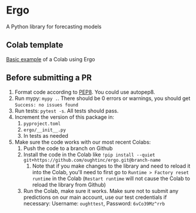 # Ergo

A Python library for forecasting models

## Colab template

[Basic example](https://colab.research.google.com/drive/1b4_c1UwYu5T8UK2EgWYRWrdLjjsypjYu) of a Colab using Ergo

## Before submitting a PR

1. Format code according to [PEP8](https://www.python.org/dev/peps/pep-0008/). You could use autopep8.
2. Run mypy: `mypy .`. There should be 0 errors or warnings, you should get `Success: no issues found`
3. Run tests: `pytest -s`. All tests should pass.
3. Increment the version of this package in:
    1. `pyproject.toml`
    2. `ergo/__init__.py`
    3. In tests as needed
4. Make sure the code works with our most recent Colabs:
    1. Push the code to a branch on Github
    2. Install the code in the Colab like `!pip install --quiet git+https://github.com/oughtinc/ergo.git@branch-name`
        1. Note that if you make changes to the library and need to reload it into the Colab, you'll need to first go to `Runtime > Factory reset runtime` in the Colab (`Restart runtime` will not cause the Colab to reload the library from Github)
    3. Run the Colab, make sure it works. Make sure not to submit any predictions on our main account, use our test credentials if necessary: Username: `oughttest`, Password: `6vCo39Mz^rrb`
